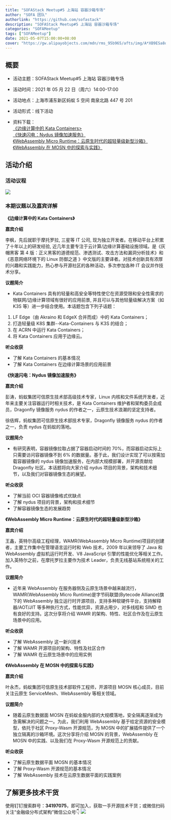 ```yaml
---
title: "SOFAStack Meetup#5 上海站 容器沙箱专场"
author: "SOFA 团队"
authorlink: "https://github.com/sofastack"
description: "SOFAStack Meetup#5 上海站 容器沙箱专场"
categories: "SOFAMeetup"
tags: ["SOFAMeetup"]
date: 2021-05-07T15:00:00+08:00
cover: "https://gw.alipayobjects.com/mdn/rms_95b965/afts/img/A*XB9ESa8q8PwAAAAAAAAAAAAAARQnAQ"
---
```


## 概要

- 活动主题：SOFAStack Meetup#5 上海站 容器沙箱专场

- 活动时间：2021 年 05 月 22 日（周六）14:00-17:00

- 活动地点：上海市浦东新区蚂蚁 S 空间 南泉北路 447 号 201

- 活动形式：线下活动

- 资料下载：<br/>
[《边缘计算中的 Kata Containers>](https://gw.alipayobjects.com/os/bmw-prod/30959033-63c5-43a4-93a4-75cbbb921296.pdf)<br/>
[《快速闪电：Nydus 镜像加速服务》](https://gw.alipayobjects.com/os/bmw-prod/aec94883-3d3e-47cc-974f-e85a90fb66ff.pdf)<br/>
[《WebAssembly Micro Runtime：云原生时代的超轻量级新型沙箱》](https://gw.alipayobjects.com/os/bmw-prod/dfadad7f-b3f0-48e7-b7b0-14a4fad65efc.pdf)<br/>
[《WebAssembly 在 MOSN 中的探索与实践》](https://gw.alipayobjects.com/os/bmw-prod/fbf09bcb-3c0f-4b66-af74-9dfa69966405.pdf)

## 活动介绍

### 活动议程

![](https://gw.alipayobjects.com/mdn/rms_95b965/afts/img/A*gtzbRpciFa8AAAAAAAAAAAAAARQnAQ)

### 本期议题以及嘉宾详解

**《边缘计算中的 Kata Containers》**

**嘉宾介绍**

李枫，先后就职于摩托罗拉, 三星等 IT 公司, 现为独立开发者。在移动平台上积累了十年以上的研发经验, 近几年主要专注于云计算/边缘计算基础设施领域。是《灰帽黑客 第 4 版：正义黑客的道德规范、渗透测试、攻击方法和漏洞分析技术》和《恶意网络环境下的 Linux 防御之道 》中文版的主要译者。对技术创新具有浓厚的兴趣和实践能力，热心参与开源社区的各种活动，多次参加各种 IT 会议并作技术分享。

**议题简介**

- Kata Containers 具有的轻量和高安全等特性使它在资源受限和安全性需求的物联网/边缘计算领域有很好的应用前景, 并且可以与其他轻量级解决方案（如 K3S 等）进一步结合使用。本话题包含下列子话题：

1) LF Edge（由 Akraino 和 EdgeX 合并而成）中的 Kata Containers；
2) 打造轻量级 K8S 集群--Kata-Containers 与 K3S 的结合；
3) 在 ACRN 中运行 Kata Containers；
4) 将 Kata Containers 应用于边缘云。

**听众收获**

- 了解 Kata Containers 的基本情况
- 了解 Kata Containers 在边缘计算场景的应用前景

**《快速闪电：Nydus 镜像加速服务》**

**嘉宾介绍**

彭涛，蚂蚁集团可信原生技术部高级技术专家，Linux 内核和文件系统开发者，近年来主要关注容器运行时相关技术，是 Kata Containers 维护者和架构委员会成员，Dragonfly 镜像服务 nydus 的作者之一，云原生技术浪潮的坚定支持者。

徐佶辉，蚂蚁集团可信原生技术部技术专家，Dragonfly 镜像服务 nydus 的作者之一，负责 nydus 在蚂蚁的落地。

**议题简介**

- 有研究表明，容器镜像拉取占据了容器启动时间的 70%，而容器启动实际上只需要访问容器镜像不到 6% 的数据量。基于此，我们设计实现了可以按需加载容器镜像的 nydus 镜像加速服务，在内部大规模部署，并开源贡献给 Dragonfly 社区。本话题将向大家介绍 nydus 项目的背景，架构和技术细节，以及我们对容器镜像生态的展望。

**听众收获**

- 了解当前 OCI 容器镜像格式优缺点
- 了解 nydus 项目的背景，架构和技术细节
- 了解容器镜像生态的发展趋势

**《WebAssembly Micro Runtime：云原生时代的超轻量级新型沙箱》**

**嘉宾介绍**

王鑫，英特尔高级工程经理，WAMR(WebAssembly Micro Runtime)项目的创建者，主要工作集中在管理语言运行时和 Web 技术，2009 年以来领导了 Java 和 WebAssembly 虚拟机运行时开发、V8 JavaScript 引擎的性能优化等相关工作。加入英特尔之前，在摩托罗拉主要作为技术 Leader，负责无线基站系统相关的工作。

**议题简介**

- 近年来 WebAssembly 在服务器侧及云原生场景中越来越流行，WAMR(WebAssembly Micro Runtime)是字节码联盟(Bytecode Alliance)旗下的 WebAssembly 独立运行时开源项目，支持多种软硬件平台，支持解释器/AOT/JIT 等多种执行方式，性能优异，资源占用少，对多线程和 SIMD 也有良好的支持。这次分享将介绍 WAMR 的架构、特性、社区合作及在云原生场景中的应用。

**听众收获**

- 了解 WebAssembly 这一新兴技术
- 了解 WAMR 开源项目的架构、特性及社区合作
- 了解 WAMR 在云原生场景中的应用实例

**《WebAssembly 在 MOSN 中的探索与实践》**

**嘉宾介绍**

叶永杰，蚂蚁集团可信原生技术部软件工程师，开源项目 MOSN 核心成员，目前关注云原生 ServiceMesh、WebAssembly 等相关领域。

**议题简介**

- 随着云原生数据面 MOSN 在蚂蚁金服内部的大规模落地，安全隔离逐渐成为急需解决的问题之一。为此，我们利用 WebAssembly 基于给定资源的安全模型，依托于社区 Proxy-Wasm 开源规范，为 MOSN 中的扩展插件提供了一个独立隔离的沙箱环境。这次分享将介绍 MOSN 的背景，WebAssembly 在 MOSN 中的实践、以及我们在 Proxy-Wasm 开源规范上的贡献。

**听众收获**

- 了解云原生数据平面 MOSN 的基本情况
- 了解 Proxy-Wasm 开源规范的基本情况
- 了解 WebAssembly 技术在云原生数据平面的实践案例

## 了解更多技术干货

使用钉钉搜索群号：**34197075**，即可加入，获取一手开源技术干货；或微信扫码关注“金融级分布式架构”微信公众号👇
![](https://gw.alipayobjects.com/mdn/rms_95b965/afts/img/A*s3UzR6VeQ6cAAAAAAAAAAAAAARQnAQ)

